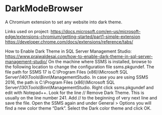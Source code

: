 # DarkModeBrowser
A Chromium extension to set any website into dark theme.

Links used on project: 
https://docs.microsoft.com/en-us/microsoft-edge/extensions-chromium/getting-started/part1-simple-extension
https://developer.chrome.com/docs/extensions/reference/tabs/

How to Enable Dark Theme in SQL Server Management Studio:
https://www.prajwaldesai.com/how-to-enable-dark-theme-in-sql-server-management-studio/
On the machine where SSMS is installed, browse to the following location to change the configuration file ssms.pkgundef. 
The file path for SSMS 17 is C:\Program Files (x86)\Microsoft SQL Server\140\Tools\Binn\ManagementStudio. 
In case you are using SSMS 2016, the path is C:\Program Files (x86)\Microsoft SQL Server\130\Tools\Binn\ManagementStudio.
Right click ssms.pkgundef and edit with Notepad++. Look for the line // Remove Dark Theme. This is usually on the line number 241. 
Add // to the beginning of very next line and save the file. Open the SSMS again and under General > Options you will find a new color theme “Dark”. 
Select the Dark color theme and click OK.
